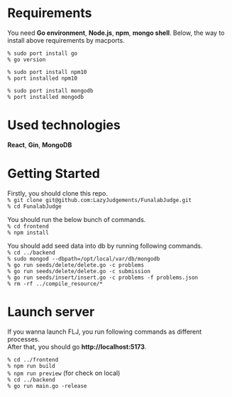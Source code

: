 # Requirements
You need **Go environment**, **Node.js**, **npm**, **mongo shell**. 
Below, the way to install above requirements by macports.  

`% sudo port install go`  
`% go version`  

`% sudo port install npm10`  
`% port installed npm10`  

`% sudo port install mongodb`  
`% port installed mongodb`  

# Used technologies
**React**, **Gin**, **MongoDB**  

# Getting Started
Firstly, you should clone this repo.  
`% git clone git@github.com:LazyJudgements/FunalabJudge.git`  
`% cd FunalabJudge`  

You should run the below bunch of commands.  
`% cd frontend`  
`% npm install`  

You should add seed data into db by running following commands.  
`% cd ../backend`  
`% sudo mongod --dbpath=/opt/local/var/db/mongodb`  
`% go run seeds/delete/delete.go -c problems`  
`% go run seeds/delete/delete.go -c submission`  
`% go run seeds/insert/insert.go -c problems -f problems.json`  
`% rm -rf ../compile_resource/*`  

# Launch server
If you wanna launch FLJ, you run following commands as different processes.  
After that, you should go **http://localhost:5173**.  

`% cd ../frontend`  
`% npm run build`  
`% npm run preview` (for check on local)  
`% cd ../backend`  
`% go run main.go -release`  
